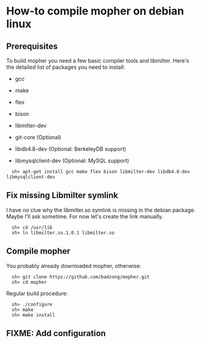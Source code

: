 How-to compile mopher on debian linux
=====================================


Prerequisites
-------------

To build mopher you need a few basic compiler tools and libmilter. Here's the
detailed list of packages you need to install:

  * gcc
  * make
  * flex
  * bison
  * libmilter-dev

  * git-core (Optional)
  * libdb4.8-dev (Optional: BerkeleyDB support)
  * libmysqlclient-dev (Optional: MySQL support)

```
  sh> apt-get install gcc make flex bison libmilter-dev libdb4.8-dev libmysqlclient-dev
```


Fix missing Libmilter symlink
-----------------------------

I have no clue why the libmilter.so symlink is missing in the debian package.
Maybe I'll ask sometime. For now let's create the link manually.

```
  sh> cd /usr/lib
  sh> ln libmilter.so.1.0.1 libmilter.so
```


Compile mopher
--------------

You probably already downloaded mopher, otherwise:

```
  sh> git clone https://github.com/badzong/mopher.git
  sh> cd mopher
```


Regular build procedure:

```
  sh> ./configure
  sh> make
  sh> make install
```


FIXME: Add configuration
------------------------
